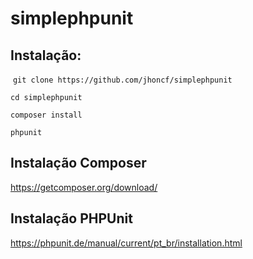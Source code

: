 # simplephpunit

## Instalação:


  `git clone https://github.com/jhoncf/simplephpunit`
  
  `cd simplephpunit`
  
  `composer install` 
  
  `phpunit`
  
## Instalação Composer
  https://getcomposer.org/download/
  
## Instalação PHPUnit
  https://phpunit.de/manual/current/pt_br/installation.html
